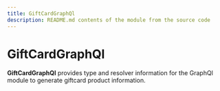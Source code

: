 ```yaml
---
title: GiftCardGraphQl
description: README.md contents of the module from the source code
---
```


# GiftCardGraphQl

**GiftCardGraphQl** provides type and resolver information for the GraphQl module
to generate giftcard product information.
